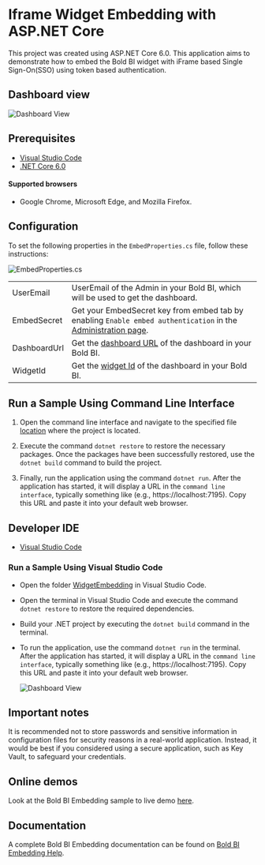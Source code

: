 # Iframe Widget Embedding with ASP.NET Core

This project was created using ASP.NET Core 6.0.  This application aims to demonstrate how to embed the Bold BI widget with iFrame based Single Sign-On(SSO) using token based authentication.

## Dashboard view

![Dashboard View](https://github.com/boldbi/iframe-dashboard-asp-net-mvc-sample/assets/129487075/df676da3-280d-4006-9914-8d140d279e6c)

## Prerequisites

 * [Visual Studio Code](https://code.visualstudio.com/download)
 * [.NET Core 6.0](https://dotnet.microsoft.com/en-us/download/dotnet)

 #### Supported browsers
  
  * Google Chrome, Microsoft Edge, and Mozilla Firefox.

 ## Configuration

To set the following properties in the `EmbedProperties.cs` file, follow these instructions:

![EmbedProperties.cs](https://github.com/boldbi/iframe-dashboard-asp-net-mvc-sample/assets/129487075/27284c21-401f-43da-8ae7-d51d998e55ec)

<meta charset="utf-8"/>
    <table>
    <tbody>
        <tr>
            <td align="left">UserEmail</td>
            <td align="left">UserEmail of the Admin in your Bold BI, which will be used to get the dashboard.</td>
        </tr>
        <tr>
        <td align="left">EmbedSecret</td>
            <td align="left">Get your EmbedSecret key from embed tab by enabling <code>Enable embed authentication</code> in the <a href='https://help.boldbi.com/embedded-bi/site-administration/embed-settings/'>Administration page</a>. </td>
        </tr>  
        <tr>
        <td align="left">DashboardUrl</td>
            <td align="left">Get the <a href='https://help.boldbi.com/working-with-dashboards/share-dashboards/get-dashboard-link/#get-link'>dashboard URL</a> of the dashboard in your Bold BI.</td>
        </tr>
        <tr>
        <td align="left">WidgetId</td>
            <td align="left">Get the <a href='https://help.boldbi.com/embedding-options/iframe-embedding/embedding-a-widget/#how-to-get-the-embed-widget-url'>widget Id</a> of the dashboard in your Bold BI.</td>
        </tr> 
    </tbody>
    </table>   

 ## Run a Sample Using Command Line Interface 
    
  1. Open the command line interface and navigate to the specified file [location]() where the project is located.

  2. Execute the command `dotnet restore` to restore the necessary packages. Once the packages have been successfully restored, use the `dotnet build` command to build the project.
  
  3. Finally, run the application using the command `dotnet run`. After the application has started, it will display a URL in the `command line interface`, typically something like (e.g., https://localhost:7195). Copy this URL and paste it into your default web browser.

 ## Developer IDE

  * [Visual Studio Code](https://code.visualstudio.com/download)

 ### Run a Sample Using Visual Studio Code
 
  * Open the folder [WidgetEmbedding]() in Visual Studio Code.
   
  * Open the terminal in Visual Studio Code and execute the command `dotnet restore` to restore the required dependencies.
 
  * Build your .NET project by executing the `dotnet build` command in the terminal.
 
  * To run the application, use the command `dotnet run` in the terminal. After the application has started, it will display a URL in the `command line interface`, typically something like (e.g., https://localhost:7195). Copy this URL and paste it into your default web browser.

    ![Dashboard View](https://github.com/boldbi/iframe-dashboard-asp-net-mvc-sample/assets/129487075/df676da3-280d-4006-9914-8d140d279e6c)

## Important notes

It is recommended not to store passwords and sensitive information in configuration files for security reasons in a real-world application. Instead, it would be best if you considered using a secure application, such as Key Vault, to safeguard your credentials.

## Online demos

Look at the Bold BI Embedding sample to live demo [here](https://samples.boldbi.com/embed).

## Documentation

A complete Bold BI Embedding documentation can be found on [Bold BI Embedding Help](https://help.boldbi.com/embedding-options/iframe-embedding/).